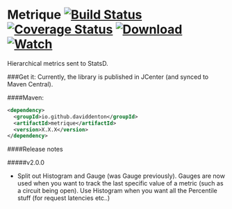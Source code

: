 Metrique [![Build Status](https://api.travis-ci.org/daviddenton/metrique.svg)](https://travis-ci.org/daviddenton/metrique) [![Coverage Status](https://coveralls.io/repos/daviddenton/metrique/badge.svg?branch=master)](https://coveralls.io/r/daviddenton/metrique?branch=master) [![Download](https://api.bintray.com/packages/daviddenton/maven/metrique/images/download.svg) ](https://bintray.com/daviddenton/maven/metrique/_latestVersion) [ ![Watch](https://www.bintray.com/docs/images/bintray_badge_color.png) ](https://bintray.com/daviddenton/maven/metrique/view?source=watch)
=========

Hierarchical metrics sent to StatsD.

###Get it:
Currently, the library is published in JCenter (and synced to Maven Central).

####Maven:
```XML
<dependency>
  <groupId>io.github.daviddenton</groupId>
  <artifactId>metrique</artifactId>
  <version>X.X.X</version>
</dependency>
```

####Release notes

#####v2.0.0
  - Split out Histogram and Gauge (was Gauge previously). Gauges are now used when you want to track the last specific value of a metric (such as a circuit being open). Use Histogram when you want all the Percentile stuff (for request latencies 
  etc..)